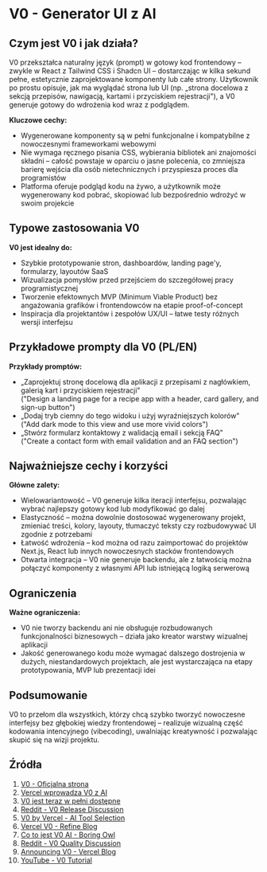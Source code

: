 # V0 - Generator UI z AI

## Czym jest V0 i jak działa?

V0 przekształca naturalny język (prompt) w gotowy kod frontendowy – zwykle w React z Tailwind CSS i Shadcn UI – dostarczając w kilka sekund pełne, estetycznie zaprojektowane komponenty lub całe strony. Użytkownik po prostu opisuje, jak ma wyglądać strona lub UI (np. „strona docelowa z sekcją przepisów, nawigacją, kartami i przyciskiem rejestracji"), a V0 generuje gotowy do wdrożenia kod wraz z podglądem.

**Kluczowe cechy:**

- Wygenerowane komponenty są w pełni funkcjonalne i kompatybilne z nowoczesnymi frameworkami webowymi
- Nie wymaga ręcznego pisania CSS, wybierania bibliotek ani znajomości składni – całość powstaje w oparciu o jasne polecenia, co zmniejsza barierę wejścia dla osób nietechnicznych i przyspiesza proces dla programistów
- Platforma oferuje podgląd kodu na żywo, a użytkownik może wygenerowany kod pobrać, skopiować lub bezpośrednio wdrożyć w swoim projekcie

## Typowe zastosowania V0

**V0 jest idealny do:**

- Szybkie prototypowanie stron, dashboardów, landing page'y, formularzy, layoutów SaaS
- Wizualizacja pomysłów przed przejściem do szczegółowej pracy programistycznej
- Tworzenie efektownych MVP (Minimum Viable Product) bez angażowania grafików i frontendowców na etapie proof-of-concept
- Inspiracja dla projektantów i zespołów UX/UI – łatwe testy różnych wersji interfejsu

## Przykładowe prompty dla V0 (PL/EN)

**Przykłady promptów:**

- „Zaprojektuj stronę docelową dla aplikacji z przepisami z nagłówkiem, galerią kart i przyciskiem rejestracji"  
  ("Design a landing page for a recipe app with a header, card gallery, and sign-up button")
- „Dodaj tryb ciemny do tego widoku i użyj wyraźniejszych kolorów"  
  ("Add dark mode to this view and use more vivid colors")
- „Stwórz formularz kontaktowy z walidacją email i sekcją FAQ"  
  ("Create a contact form with email validation and an FAQ section")

## Najważniejsze cechy i korzyści

**Główne zalety:**

- Wielowariantowość – V0 generuje kilka iteracji interfejsu, pozwalając wybrać najlepszy gotowy kod lub modyfikować go dalej
- Elastyczność – można dowolnie dostosować wygenerowany projekt, zmieniać treści, kolory, layouty, tłumaczyć teksty czy rozbudowywać UI zgodnie z potrzebami
- Łatwość wdrożenia – kod można od razu zaimportować do projektów Next.js, React lub innych nowoczesnych stacków frontendowych
- Otwarta integracja – V0 nie generuje backendu, ale z łatwością można połączyć komponenty z własnymi API lub istniejącą logiką serwerową

## Ograniczenia

**Ważne ograniczenia:**

- V0 nie tworzy backendu ani nie obsługuje rozbudowanych funkcjonalności biznesowych – działa jako kreator warstwy wizualnej aplikacji
- Jakość generowanego kodu może wymagać dalszego dostrojenia w dużych, niestandardowych projektach, ale jest wystarczająca na etapy prototypowania, MVP lub prezentacji idei

## Podsumowanie

V0 to przełom dla wszystkich, którzy chcą szybko tworzyć nowoczesne interfejsy bez głębokiej wiedzy frontendowej – realizuje wizualną część kodowania intencyjnego (vibecoding), uwalniając kreatywność i pozwalając skupić się na wizji projektu.

## Źródła

1. [V0 - Oficjalna strona](https://v0.app)
2. [Vercel wprowadza V0 z AI](https://appmaster.io/pl/news/vercel-wprowadza-wersje-v0-wykorzystujaca-sztuczna-inteligencje-do-tworzenia-interfejsu-uzytkownika)
3. [V0 jest teraz w pełni dostępne](https://appmaster.io/pl/news/narzedzie-vercel-ai-v0-jest-teraz-w-pelni-dostepne)
4. [Reddit - V0 Release Discussion](https://www.reddit.com/r/nextjs/comments/16k0z7l/vercel_just_released_v0dev_an_web_ui_generator_a/)
5. [V0 by Vercel - AI Tool Selection](https://aitoolselection.com/pl/v0-by-vercel/)
6. [Vercel V0 - Refine Blog](https://refine.dev/blog/vercel-v0/)
7. [Co to jest V0 AI - Boring Owl](https://boringowl.io/blog/co-to-jest-v0-ai)
8. [Reddit - V0 Quality Discussion](https://www.reddit.com/r/nextjs/comments/1huxty4/why_vercel_v0_quality_is_the_worst_compared_to/)
9. [Announcing V0 - Vercel Blog](https://vercel.com/blog/announcing-v0-generative-ui)
10. [YouTube - V0 Tutorial](https://www.youtube.com/shorts/WTh4KGUCDWU)
